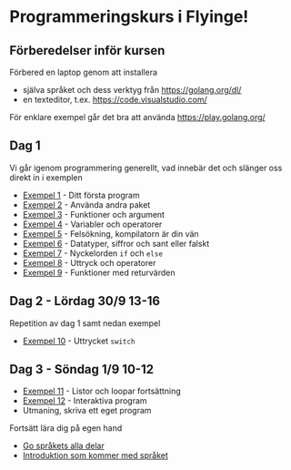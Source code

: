 # Programmeringskurs i Flyinge!

## Förberedelser inför kursen

Förbered en laptop genom att installera

- själva språket och dess verktyg från https://golang.org/dl/
- en texteditor, t.ex. https://code.visualstudio.com/

För enklare exempel går det bra att använda https://play.golang.org/

## Dag 1

Vi går igenom programmering generellt, vad innebär det och slänger oss direkt in i exemplen

- [Exempel 1](./exempel/1/README.md#exempel-1) - Ditt första program
- [Exempel 2](./exempel/2/README.md#exempel-2) - Använda andra paket
- [Exempel 3](./exempel/3/README.md#exempel-3) - Funktioner och argument
- [Exempel 4](./exempel/4/README.md#exempel-4) - Variabler och operatorer
- [Exempel 5](./exempel/5/README.md#exempel-5) - Felsökning, kompilatorn är din vän
- [Exempel 6](./exempel/6/README.md#exempel-6) - Datatyper, siffror och sant eller falskt
- [Exempel 7](./exempel/7/README.md#exempel-7) - Nyckelorden `if` och `else`
- [Exempel 8](./exempel/8/README.md#exempel-8) - Uttryck och operatorer
- [Exempel 9](./exempel/9/README.md#exempel-9) - Funktioner med returvärden

## Dag 2 - Lördag 30/9 13-16

Repetition av dag 1 samt nedan exempel

- [Exempel 10](./exempel/10/README.md#exempel-10) - Uttrycket `switch`

## Dag 3 - Söndag 1/9 10-12

- [Exempel 11](./exempel/11/README.md#exempel-11) - Listor och loopar fortsättning
- [Exempel 12](./exempel/12/README.md#exempel-12) - Interaktiva program
- Utmaning, skriva ett eget program


Fortsätt lära dig på egen hand

- [Go språkets alla delar](https://golang.org/ref/spec)
- [Introduktion som kommer med språket](https://tour.golang.org/welcome/1)
